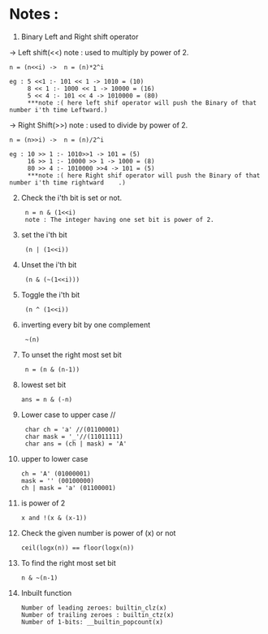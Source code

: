 
# Notes :

1. Binary Left and Right shift operator

-> Left shift(<<)
    note : used to multiply by power of 2.
    
    n = (n<<i) ->  n = (n)*2^i 

    eg : 5 <<1 :- 101 << 1 -> 1010 = (10)
         8 << 1 :- 1000 << 1 -> 10000 = (16)
         5 << 4 :- 101 << 4 -> 1010000 = (80)   
         ***note :( here left shif operator will push the Binary of that number i'th time Leftward.)

-> Right Shift(>>)
    note : used to divide by power of 2.
    
    n = (n>>i) ->  n = (n)/2^i

    eg : 10 >> 1 :- 1010>>1 -> 101 = (5)
         16 >> 1 :- 10000 >> 1 -> 1000 = (8)
         80 >> 4 :- 1010000 >>4 -> 101 = (5)
         ***note :( here Right shif operator will push the Binary of that number i'th time rightward    .)


2. Check the i'th bit is set or not.
    
        n = n & (1<<i)
        note : The integer having one set bit is power of 2.

3. set the i'th bit
    
        (n | (1<<i))


4. Unset the i'th bit

        (n & (~(1<<i)))

5. Toggle the i'th bit

        (n ^ (1<<i))

6. inverting every bit by one complement 

        ~(n)

7. To unset the right most set bit
    
        n = (n & (n-1))

8. lowest set bit

       ans = n & (-n)

9. Lower case to upper case // 

        char ch = 'a' //(01100001)
        char mask = '_'//(11011111) 
        char ans = (ch | mask) = 'A'
        
10. upper to lower case 
        
        ch = 'A' (01000001) 
        mask = '' (00100000) 
        ch | mask = 'a' (01100001) 

11. is power of 2

        x and !(x & (x-1))

12. Check the given number is power of (x) or not 
        
        ceil(logx(n)) == floor(logx(n))

13. To find the right most set bit

        n & ~(n-1)

14. Inbuilt function

        Number of leading zeroes: builtin_clz(x)
        Number of trailing zeroes : builtin_ctz(x)
        Number of 1-bits: __builtin_popcount(x)
